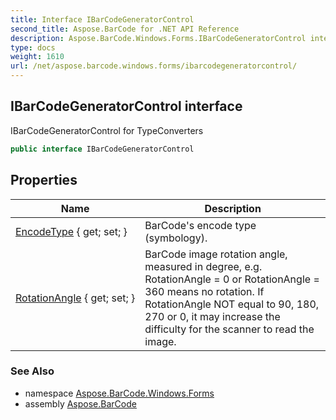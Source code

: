 ```yaml
---
title: Interface IBarCodeGeneratorControl
second_title: Aspose.BarCode for .NET API Reference
description: Aspose.BarCode.Windows.Forms.IBarCodeGeneratorControl interface. IBarCodeGeneratorControl for TypeConverters
type: docs
weight: 1610
url: /net/aspose.barcode.windows.forms/ibarcodegeneratorcontrol/
---
```

## IBarCodeGeneratorControl interface

IBarCodeGeneratorControl for TypeConverters

```csharp
public interface IBarCodeGeneratorControl
```

## Properties

| Name | Description |
| --- | --- |
| [EncodeType](../../aspose.barcode.windows.forms/ibarcodegeneratorcontrol/encodetype/) { get; set; } | BarCode's encode type (symbology). |
| [RotationAngle](../../aspose.barcode.windows.forms/ibarcodegeneratorcontrol/rotationangle/) { get; set; } | BarCode image rotation angle, measured in degree, e.g. RotationAngle = 0 or RotationAngle = 360 means no rotation. If RotationAngle NOT equal to 90, 180, 270 or 0, it may increase the difficulty for the scanner to read the image. |

### See Also

* namespace [Aspose.BarCode.Windows.Forms](../../aspose.barcode.windows.forms/)
* assembly [Aspose.BarCode](../../)



